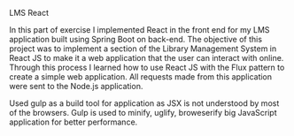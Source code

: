 LMS React

In this part of exercise I implemented React in the front end for my LMS application built using Spring Boot on back-end.
The objective of this project was to implement a section of the Library Management System in React JS to make it a web application that the user can interact with online. Through this process I learned how to use React JS with the Flux pattern to create a simple web application. All requests made from this application were sent to the Node.js application.

Used gulp as a build tool for application as JSX is not understood by most of the browsers. Gulp is used to minify, uglify, broweserify big JavaScript application for better performance.
